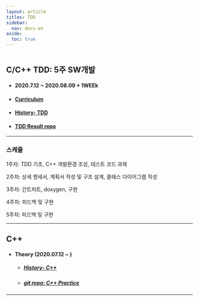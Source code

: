 ```yaml
---
layout: article
titles: TDD
sidebar:
  nav: docs-en
aside:
  toc: true
---
```


<img class="image image--xl" src=""/>

## C/C++ TDD:   5주 SW개발
+ #### 2020.7.12 ~ 2020.08.09 + 1WEEk

+ #### [Curriculum](https://comento.kr/edu/schedule/1355)

+ #### [History- TDD](https://dongsub-joung.github.io/archive.html?tag=TDD)

+ #### [TDD Result repo](https://github.com/dongsub-joung/TDD)



---

### 스케쥴

1주차: TDD 기초, C++ 개발환경 조성, 테스트 코드 과제

2주차: 상세 명세서, 계획서 작성 및 구조 설계, 클래스 다이어그램 작성

3주차: 간트차트, doxygen, 구현

4주차: 피드백 및 구현

5주차: 피드백 및 구현
  

---

## C++

+ #### Theory (2020.07.12 ~ )

  + ##### [History- C++](https://dongsub-joung.github.io/archive.html?tag=cpp)

  + ##### [git repo:  C++ Practice](https://github.com/dongsub-joung/CPP_Practice)



---